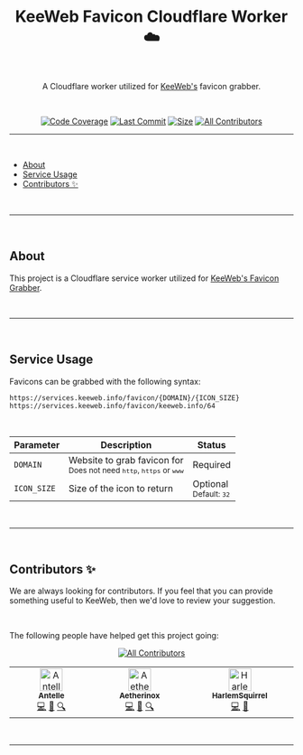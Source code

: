 <div align="center">
<h1>KeeWeb Favicon Cloudflare Worker ☁️</h1>
<br />
<p>

A Cloudflare worker utilized for [KeeWeb's](https://github.com/keeweb/keeweb) favicon grabber.

</p>

<br />

<!-- prettier-ignore-start -->
[![Code Coverage][badge-coverage]][link-coverage]
[![Last Commit][badge-commit]][badge-commit]
[![Size][badge-size]][badge-size]
[![All Contributors][all-contributors-badge]](#contributors-)
<!-- prettier-ignore-end -->

</div>

---

<br />

- [About](#about)
- [Service Usage](#service-usage)
- [Contributors ✨](#contributors-)


<br />

---

<br />

## About

This project is a Cloudflare service worker utilized for [KeeWeb's Favicon Grabber](https://services.keeweb.info/favicon/keeweb.info). 

<br />

---

<br />

## Service Usage

Favicons can be grabbed with the following syntax:
```
https://services.keeweb.info/favicon/{DOMAIN}/{ICON_SIZE}
https://services.keeweb.info/favicon/keeweb.info/64
```

<br />

| Parameter | Description | Status |
| --- | --- | --- |
| `DOMAIN` | Website to grab favicon for<br><sub>Does not need `http`, `https` or `www`</sub> | Required |
| `ICON_SIZE` | Size of the icon to return | Optional<br><sub>Default: `32`</sub> |

<br />

---

<br />

## Contributors ✨
We are always looking for contributors. If you feel that you can provide something useful to KeeWeb, then we'd love to review your suggestion.

<br />

The following people have helped get this project going:

<div align="center">

<!-- ALL-CONTRIBUTORS-BADGE:START - Do not remove or modify this section -->
[![All Contributors](https://img.shields.io/badge/all_contributors-3-orange.svg?style=flat-square)](#contributors-)
<!-- ALL-CONTRIBUTORS-BADGE:END -->

<!-- ALL-CONTRIBUTORS-LIST:START - Do not remove or modify this section -->
<!-- prettier-ignore-start -->
<!-- markdownlint-disable -->
<table>
  <tbody>
    <tr>
      <td align="center" valign="top" width="14.28%"><a href="https://gitlab.com/antelle"><img src="https://avatars.githubusercontent.com/u/633557?v=4?s=40" width="40px;" alt="Antelle"/><br /><sub><b>Antelle</b></sub></a><br /><a href="https://github.com/keeweb/favicon-worker/commits?author=antelle" title="Code">💻</a> <a href="#projectManagement-antelle" title="Project Management">📆</a> <a href="#fundingFinding-antelle" title="Funding Finding">🔍</a></td>
      <td align="center" valign="top" width="14.28%"><a href="https://gitlab.com/Aetherinox"><img src="https://avatars.githubusercontent.com/u/118329232?v=4?s=40" width="40px;" alt="Aetherinox"/><br /><sub><b>Aetherinox</b></sub></a><br /><a href="https://github.com/keeweb/favicon-worker/commits?author=Aetherinox" title="Code">💻</a> <a href="#projectManagement-Aetherinox" title="Project Management">📆</a> <a href="#fundingFinding-Aetherinox" title="Funding Finding">🔍</a></td>
      <td align="center" valign="top" width="14.28%"><a href="https://gitlab.com/HarlemSquirrel"><img src="https://avatars.githubusercontent.com/u/6445815?v=4?s=40" width="40px;" alt="HarlemSquirrel"/><br /><sub><b>HarlemSquirrel</b></sub></a><br /><a href="https://github.com/keeweb/favicon-worker/commits?author=HarlemSquirrel" title="Code">💻</a> <a href="#projectManagement-HarlemSquirrel" title="Project Management">📆</a></td>
    </tr>
  </tbody>
</table>

<!-- markdownlint-restore -->
<!-- prettier-ignore-end -->

<!-- ALL-CONTRIBUTORS-LIST:END -->
<!-- ALL-CONTRIBUTORS-LIST:START - Do not remove or modify this section -->
<!-- prettier-ignore-start -->
<!-- markdownlint-disable -->
<!-- markdownlint-restore -->
<!-- prettier-ignore-end -->
<!-- ALL-CONTRIBUTORS-LIST:END -->

<!-- ALL-CONTRIBUTORS-LIST:START - Do not remove or modify this section -->
<!-- prettier-ignore-start -->
<!-- markdownlint-disable -->
<!-- markdownlint-restore -->
<!-- prettier-ignore-end -->

<!-- ALL-CONTRIBUTORS-LIST:END -->

</div>

<br />

---

<br />

<!-- prettier-ignore-start -->
[link-npm]: https://npmjs.com
[link-node]: https://nodejs.org
[link-npmtrends]: http://npmtrends.com/keeweb
[link-license]: https://github.com/keeweb/favicon-worker/blob/master/LICENSE
[link-package]: https://npmjs.com/package/keeweb/favicon-worker
[link-coverage]: https://codecov.io/github/keeweb/favicon-worker
[link-build]: https://github.com/keeweb/favicon-worker/actions/workflows/build.yaml?query=workflow%3Abuild.yml
[link-tests]: https://github.com/keeweb/favicon-worker/actions/workflows/tests.yaml?query=workflow%3Atests.yml

[badge-commit]: https://img.shields.io/github/last-commit/keeweb/favicon-worker?color=b43bcc
[badge-size]: https://img.shields.io/github/repo-size/keeweb/favicon-worker?label=size&color=59702a
[badge-build]: https://img.shields.io/github/actions/workflow/status/keeweb/favicon-worker/build.yml?logo=github&label=Build&color=%23278b30
[badge-tests]: https://img.shields.io/github/actions/workflow/status/keeweb/favicon-worker/tests.yml?logo=github&label=Tests&color=%23278b30
[badge-coverage]: https://img.shields.io/codecov/c/github/keeweb/favicon-worker?token=MPAVASGIOG&logo=codecov&logoColor=FFFFFF&label=Coverage&color=354b9e
[badge-version]: https://img.shields.io/npm/v/keeweb//favicon-worker
[badge-downloads]: https://img.shields.io/npm/dm/keeweb.svg
[badge-license]: https://img.shields.io/npm/l/keeweb.svg
[all-contributors]: https://github.com/all-contributors/all-contributors
[all-contributors-badge]: https://img.shields.io/github/all-contributors/keeweb/favicon-worker?color=de1f6f&label=contributors
<!-- prettier-ignore-end -->
